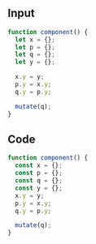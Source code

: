 
## Input

```javascript
function component() {
  let x = {};
  let p = {};
  let q = {};
  let y = {};

  x.y = y;
  p.y = x.y;
  q.y = p.y;

  mutate(q);
}

```

## Code

```javascript
function component() {
  const x = {};
  const p = {};
  const q = {};
  const y = {};
  x.y = y;
  p.y = x.y;
  q.y = p.y;

  mutate(q);
}

```
      